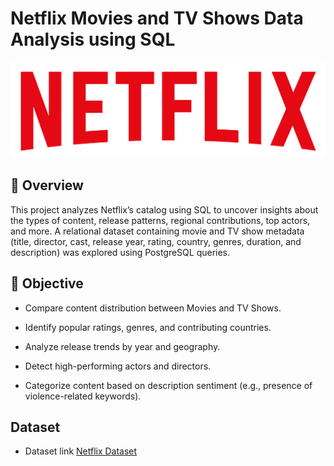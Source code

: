 # Netflix Movies and TV Shows Data Analysis using SQL 
![Netflix logo](https://github.com/arsh-sandhu-1/netflix_sql_project/blob/main/logo.png)
## 📌 Overview
This project analyzes Netflix’s catalog using SQL to uncover insights about the types of content, release patterns, regional contributions, top actors, and more.
A relational dataset containing movie and TV show metadata (title, director, cast, release year, rating, country, genres, duration, and description) was explored using PostgreSQL queries.
## 🎯 Objective
- Compare content distribution between Movies and TV Shows.

- Identify popular ratings, genres, and contributing countries.

- Analyze release trends by year and geography.

- Detect high-performing actors and directors.

- Categorize content based on description sentiment (e.g., presence of violence-related keywords).
## Dataset 
- Dataset link [Netflix Dataset](https://github.com/arsh-sandhu-1/netflix_sql_project/blob/main/netflix_dataset.csv)
